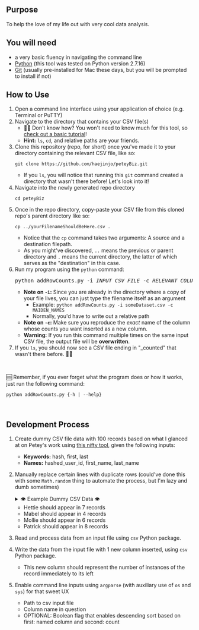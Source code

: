 ## Purpose
To help the love of my life out with very cool data analysis.

## You will need
  - a very basic fluency in navigating the command line
  - [Python](https://www.python.org/downloads/) (this tool was tested on Python version 2.7.16)
  - [Git](https://git-scm.com/book/en/v2/Getting-Started-Installing-Git#:~:text=Before%20you%20start%20using%20Git,code%20and%20compile%20it%20yourself.) (usually pre-installed for Mac these days, but you will be prompted to install if not)

## How to Use
1. Open a command line interface using your application of choice (e.g. Terminal or PuTTY)
2. Navigate to the directory that contains your CSV file(s)
    - 🤷‍♂️ Don't know how? You won't need to know much for this tool, so [check out a basic tutorial](https://computers.tutsplus.com/tutorials/navigating-the-terminal-a-gentle-introduction--mac-3855)!
    - **Hint:** `ls`, `cd`, and relative paths are your friends.
3. Clone this repository (repo, for short) once you've made it to your directory containing the relevant CSV file, like so:
    ```
    git clone https://github.com/haejinjo/peteyBiz.git
    ```
    - If you `ls`, you will notice that running this `git` command created a directory that wasn't there before! Let's look into it!
4. Navigate into the newly generated repo directory
    ```
    cd peteyBiz
    ```
5. Once in the repo directory, copy-paste your CSV file from this cloned repo's parent directory like so:
    ```
    cp ../yourFilenameShouldBeHere.csv .
    ```
    - Notice that the `cp` command takes two arguments: A source and a destination filepath.
    - As you might've discovered, `..` means the previous or parent directory and `.` means the current directory, the latter of which serves as the "destination" in this case.
6. Run my program using the `python` command:
    <pre>python addRowCounts.py -i <i>INPUT CSV FILE</i> -c <i>RELEVANT COLUMN NAME</i></pre>
    - **Note on `-i`:** Since you are already in the directory where a copy of your file lives, you can just type the filename itself as an argument
      - Example: `python addRowCounts.py -i someDataset.csv -c MAIDEN_NAMES`
      - Normally, you'd have to write out a relative path
    - **Note on `-c`:** Make sure you reproduce the *exact* name of the column whose counts you want inserted as a new column.
    - **Warning:** If you run this command multiple times on the same input CSV file, the output file will be **overwritten**.
7. If you `ls`, you should now see a CSV file ending in "_counted" that wasn't there before. 👋💩

<br />

🆘 Remember, if you ever forget what the program does or how it works, just run the following command:
```
python addRowCounts.py {-h | --help}
```
<br />

## Development Process

1. Create dummy CSV file data with 100 records based on what I glanced at on Petey's work using [this nifty tool](https://www.convertcsv.com/generate-test-data.htm), given the following inputs:
    - **Keywords:** hash, first, last
    - **Names:** hashed_user_id, first_name, last_name

2. Manually replace certain lines with duplicate rows (could've done this with some `Math.random` thing to automate the process, but I'm lazy and dumb sometimes)
    <details>
      <summary>👁️ Example Dummy CSV Data 👁️</summary>
      <pre>
      hashed_user_id,first_name,last_name
      7355f6711abfe07488b36d89e296e0a271248de4,Louise,Castillo
      6b8085fa5423665fd2a250ce1da7e423aa8ffccb,Cameron,Fletcher
      00d2e06e75391fb0e46d0b90655f40ee83f221a2,Mollie,Reese
      00d2e06e75391fb0e46d0b90655f40ee83f221a2,Mollie,Reese
      d5eff30b51825ea042dd3aed25db9e94bcbf5aaf,Mitchell,Hudson
      f43b4772d4527f43ca880c6b9d9039b5e3f5ffd7,Vera,Scott
      7feef75ac3c189116e69c5dd28e35ea931c84b8b,Patrick,Mack
      58641dba0625ab5617f0f76b255eb3142a7935f9,Hettie,Ward
      b585a94d357b8cd1f86963d3d618f9de0a114360,Minnie,Ramos
      e8480f7a22cba933d2fb014f8c2be92e692ad86f,Andre,Perez
      6c07449a6de00f03fe32a7b2f2114b29197362b5,Lester,Lane
      00d2e06e75391fb0e46d0b90655f40ee83f221a2,Mollie,Reese
      58641dba0625ab5617f0f76b255eb3142a7935f9,Hettie,Ward
      9d61ed249f87685c9e11f096d0c3a799ca0ea48b,Dorothy,Butler
      7d6ed67d85ee64fda624116bec9ae7da9eb64d0c,Leroy,Boone
      8c506576c593141f5fccdf8aaec144a6760a1680,Vincent,Singleton
      7feef75ac3c189116e69c5dd28e35ea931c84b8b,Patrick,Mack
      c63e64513775e93af81ab3839a809d5e8ff1ca77,Francisco,Waters
      3edb4823e792d621215e335715a03cadff8ab3a9,Ernest,Sims
      f4e40992f5cd461e33c77cd856156a88d48799db,Mabel,Vasquez
      35c7b045ea2be5f911a82ed610ac9770e1fa159e,Warren,Dixon
      e0440fc95d8da90a3d6ef8be29945d82cb67a3d8,Dollie,Wilkins
      5adbb03145da3f1e649b29791b1713d385854d51,Sadie,Maldonado
      0eee8c0b7d9baf3752ba6738b9554bd3036f3965,Antonio,Chambers
      52f0a6d9273983c70cebab81fed2543064773366,Leonard,Buchanan
      0edcedff4a55c3adf73342446a55f4bc0951c94f,Julian,Parsons
      2cb4ab1140da07a2a158f70219c593106bbb4799,Flora,Lucas
      7feef75ac3c189116e69c5dd28e35ea931c84b8b,Patrick,Mack
      6f085a70b9d0a4315ac976e35e1e4ddd091ea995,Nelle,Poole
      f90e04d1d2d3cf9d3cc06967eee504152fe02c81,Rosa,Jenkins
      f4e40992f5cd461e33c77cd856156a88d48799db,Mabel,Vasquez
      9adb7dd2541533201533da5f5982b2fd88e07e68,Lucile,Parks
      3ec9a427cc008d7c0aeca5134c38fb7e1ad53bf1,Maud,Harrington
      294195215e4a93c7ab08ddcf1c70f16ffe316fdb,Adele,Bennett
      841a7f7ff82d1504ce101c5c714cd1249e793ef3,Jon,Tran
      568febb6d8929400c4116fa86cbc6fd061e0277e,Julia,Frazier
      39969d39a41111c6810c72ae55a5a80dedda0ad9,Leo,Gomez
      a1ce14e19e4fa00b02912b258e1997f958964b5e,Ida,Morgan
      3cdbdf539d6a1c4573b1432beb0c22defddd54ee,Irene,Spencer
      196dfdef48ab074c6af49ddf8c4c979ef420ef38,Juan,Lowe
      68973378b3211fb1aff7bfa9feb6bd49962bf8ee,Delia,Myers
      b4774cbded39aeb304051fba9a0d7b735c9a3db2,Charlie,Hardy
      89e40a5debc16f5e9a53e5359f2d63b518cad693,Clyde,Shelton
      3b54fb98cc6b6a1f02d4c7de6acfafd189de486e,Virginia,Warner
      a11ab8c0bf8ff15e6d6fe5217f9dfb95143c5b9e,Roger,Tate
      31a4857a1a57690293555793c6a1d525e5ce86f1,Leon,Henry
      5d0e33b618666ad0d21333c03f175f993f6aaf42,Winifred,Burgess
      5b09fd0a564f7af9b76d7733834745481ec9423d,Seth,Roy
      2c26eeab240290ea3232147057cf88cccc726ebe,Edna,West
      eab4bdbb818f2b55b59a0db64326edc8c6a9ea32,Irene,Powers
      416c5d812f55873533e6ef9aac5ddf8a34ad178e,Emily,Cortez
      61bd659b036b79c3df1de83508fbef7d673659cc,Wayne,Webster
      58641dba0625ab5617f0f76b255eb3142a7935f9,Hettie,Ward
      58641dba0625ab5617f0f76b255eb3142a7935f9,Hettie,Ward
      f335fee4e96916b6cfa436e1d31472420482b870,Marian,Wise
      e828571433842e54e92ad2c8914899b079690d14,Fanny,Baker
      61b1b6752deffffcc37c5012ecdec29221ae50c9,Grace,Thompson
      99668d2e5a1403be3ac9d974fc9cf9921aaaf17f,Jeff,Chapman
      eee74b5ba2e378640c1f1744db6e1e10611b969f,William,Myers
      6586f60a7a40ed8706d9eeb9afdd4bdfbd8cd86f,Darrell,Wilkins
      d0618d5882c0e905653000350b3d7097bf576986,Erik,Dawson
      498ffe5b54315931eb6d7b79c2c4ccf03e2b2f39,Timothy,Little
      277f876145316ce20237bf487ab7424f39c40378,Keith,Guzman
      53f8057cd1f3a8edf3bc50666fe1723b1ab97e66,Lucile,Stokes
      a40203f933f354bfbae63dd6886772b2ae31cacd,Jessie,Wade
      4acb511cfbc625f5744dd216485a2922ffb7057a,Mark,Yates
      f8bb2809aaf3835724bbf193bf37138c32b25270,Eleanor,Munoz
      5419069fe539567f847485e8f4ec3fea3787d04b,Annie,Black
      ec1401eff8eb0df7760cad3984289ab357fc3b2c,Chase,Richards
      d54718af65b2850e0ad35b3003ef01c4153c2b95,Maggie,Higgins
      7feef75ac3c189116e69c5dd28e35ea931c84b8b,Patrick,Mack
      1dd1c77de058fbf25bf736b2445a9bf36c67d88c,Luis,Hughes
      7feef75ac3c189116e69c5dd28e35ea931c84b8b,Patrick,Mack
      58641dba0625ab5617f0f76b255eb3142a7935f9,Hettie,Ward
      999a480139259d9cebeced7798199b9fe2fe3ffe,Anthony,Carlson
      4905443a2d4ceb29a67680f18f53d3cca4c2cd96,Frances,Ross
      58641dba0625ab5617f0f76b255eb3142a7935f9,Hettie,Ward
      2029df4d426b57f47d299314a61df7f1ec2ca574,Leon,Baldwin
      8b3ba5832652b7f434e212721dee7b7ed62a52de,Josephine,Bass
      29b45977bc48fdf4ebb2c8aa71ac3724eb7f8873,Marvin,Bailey
      00d2e06e75391fb0e46d0b90655f40ee83f221a2,Mollie,Reese
      8be1358a2441834b1bd4c48f9c5160c0a562eebc,Jack,Watson
      7feef75ac3c189116e69c5dd28e35ea931c84b8b,Patrick,Mack
      b3d41c0b547f5924e4edb3a69ea6a9223b9363b5,Bradley,Harrison
      58641dba0625ab5617f0f76b255eb3142a7935f9,Hettie,Ward
      78ea1f741b3618af9396c637d28d807e9250d6f9,Thomas,Wallace
      00d2e06e75391fb0e46d0b90655f40ee83f221a2,Mollie,Reese
      90f72e91418d6c1fc618a90aed0aa29236539c17,Max,Medina
      1cfc5e74b072e5e50a1423d6c8761fc127fb9a65,Christopher,More
      69e676e6b0774534eba6967cad95e92a64091631,Harriett,Fitz
      7c81b4077cef9ca5ef0e5184bbaef35d05eaf1c0,Vera,Reese
      7feef75ac3c189116e69c5dd28e35ea931c84b8b,Patrick,Mack
      6ea1ceeb4d32f8bb24ac257ede4b770e7d50e9f3,Jay,Curry
      7feef75ac3c189116e69c5dd28e35ea931c84b8b,Patrick,Mack
      f4e40992f5cd461e33c77cd856156a88d48799db,Mabel,Vasquez
      1af4ea10c66dac8b5e5420f583ae6df0a343fbaf,Wayne,Day
      f4e40992f5cd461e33c77cd856156a88d48799db,Mabel,Vasquez
      056dc39a305fe89371841a0e62e1d1fa05ab2fc1,Seth,Beck
      695128a9604c92f4222a3b1de1cd76765ff26359,Sue,Collier
      00d2e06e75391fb0e46d0b90655f40ee83f221a2,Mollie,Reese
      </pre>
    </details>
    
    - Hettie should appear in 7 records
    - Mabel should appear in 4 records
    - Mollie should appear in 6 records
    - Patrick should appear in 8 records

3. Read and process data from an input file using `csv` Python package.

4. Write the data from the input file with 1 new column inserted, using `csv` Python package.
    - This new column should represent the number of instances of the record immediately to its left

4. Enable command line inputs using `argparse` (with auxiliary use of `os` and `sys`) for that sweet UX
    - Path to csv input file
    - Column name in question
    - OPTIONAL: Boolean flag that enables descending sort based on first: named column and second: count